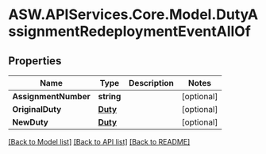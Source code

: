 
# ASW.APIServices.Core.Model.DutyAssignmentRedeploymentEventAllOf

## Properties

Name | Type | Description | Notes
------------ | ------------- | ------------- | -------------
**AssignmentNumber** | **string** |  | [optional] 
**OriginalDuty** | [**Duty**](Duty.md) |  | [optional] 
**NewDuty** | [**Duty**](Duty.md) |  | [optional] 

[[Back to Model list]](../README.md#documentation-for-models)
[[Back to API list]](../README.md#documentation-for-api-endpoints)
[[Back to README]](../README.md)

